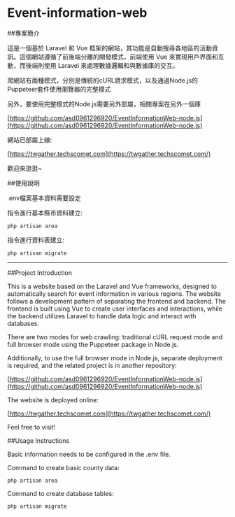 # Event-information-web

##專案簡介

這是一個基於 Laravel 和 Vue 框架的網站，其功能是自動搜尋各地區的活動資訊。這個網站遵循了前後端分離的開發模式，前端使用 Vue 來實現用戶界面和互動，而後端則使用 Laravel 來處理數據邏輯和與數據庫的交互。

爬網站有兩種模式，分別是傳統的cURL請求模式，以及通過Node.js的Puppeteer套件使用瀏覽器的完整模式

另外，要使用完整模式的Node.js需要另外部屬，相關專案在另外一個庫

[https://github.com/asd0961296920/EventInformationWeb-node.js](https://github.com/asd0961296920/EventInformationWeb-node.js)

網站已部屬上線:

[https://twgather.techscomet.com](https://twgather.techscomet.com/)

歡迎來逛逛~

##使用說明

.env檔案基本資料需要設定

指令進行基本縣市資料建立:

```
php artisan area 
```

指令進行資料表建立:

```
php artisan migrate 
```

***

##Project Introduction

This is a website based on the Laravel and Vue frameworks, designed to automatically search for event information in various regions. The website follows a development pattern of separating the frontend and backend. The frontend is built using Vue to create user interfaces and interactions, while the backend utilizes Laravel to handle data logic and interact with databases.

There are two modes for web crawling: traditional cURL request mode and full browser mode using the Puppeteer package in Node.js.

Additionally, to use the full browser mode in Node.js, separate deployment is required, and the related project is in another repository:

[https://github.com/asd0961296920/EventInformationWeb-node.js](https://github.com/asd0961296920/EventInformationWeb-node.js)

The website is deployed online:

[https://twgather.techscomet.com](https://twgather.techscomet.com/)

Feel free to visit!

##Usage Instructions

Basic information needs to be configured in the .env file.

Command to create basic county data:

```
php artisan area 
```

Command to create database tables:

```
php artisan migrate 
```









